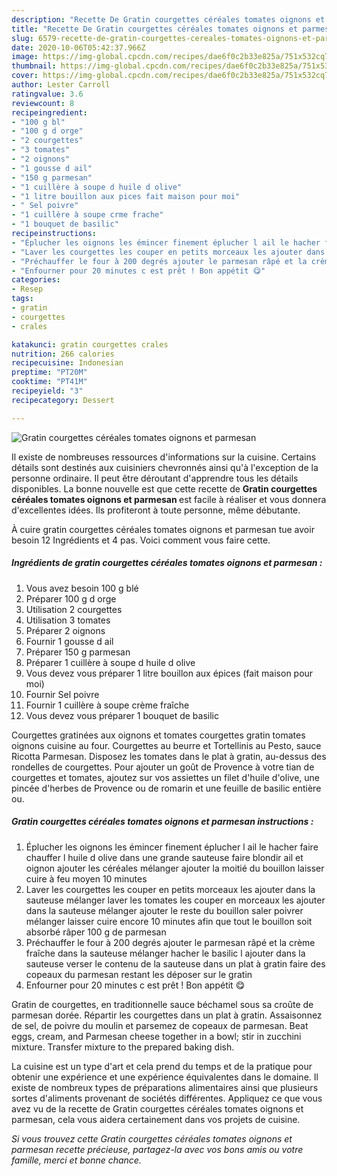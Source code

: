 ```yaml
---
description: "Recette De Gratin courgettes céréales tomates oignons et parmesan"
title: "Recette De Gratin courgettes céréales tomates oignons et parmesan"
slug: 6579-recette-de-gratin-courgettes-cereales-tomates-oignons-et-parmesan
date: 2020-10-06T05:42:37.966Z
image: https://img-global.cpcdn.com/recipes/dae6f0c2b33e825a/751x532cq70/gratin-courgettes-cereales-tomates-oignons-et-parmesan-photo-principale-de-la-recette.jpg
thumbnail: https://img-global.cpcdn.com/recipes/dae6f0c2b33e825a/751x532cq70/gratin-courgettes-cereales-tomates-oignons-et-parmesan-photo-principale-de-la-recette.jpg
cover: https://img-global.cpcdn.com/recipes/dae6f0c2b33e825a/751x532cq70/gratin-courgettes-cereales-tomates-oignons-et-parmesan-photo-principale-de-la-recette.jpg
author: Lester Carroll
ratingvalue: 3.6
reviewcount: 8
recipeingredient:
- "100 g bl"
- "100 g d orge"
- "2 courgettes"
- "3 tomates"
- "2 oignons"
- "1 gousse d ail"
- "150 g parmesan"
- "1 cuillère à soupe d huile d olive"
- "1 litre bouillon aux pices fait maison pour moi"
- " Sel poivre"
- "1 cuillère à soupe crme frache"
- "1 bouquet de basilic"
recipeinstructions:
- "Éplucher les oignons les émincer finement éplucher l ail le hacher faire chauffer l huile d olive dans une grande sauteuse faire blondir ail et oignon ajouter les céréales mélanger ajouter la moitié du bouillon laisser cuire à feu moyen 10 minutes"
- "Laver les courgettes les couper en petits morceaux les ajouter dans la sauteuse mélanger laver les tomates les couper en morceaux les ajouter dans la sauteuse mélanger ajouter le reste du bouillon saler poivrer mélanger laisser cuire encore 10 minutes afin que tout le bouillon soit absorbé râper 100 g de parmesan"
- "Préchauffer le four à 200 degrés ajouter le parmesan râpé et la crème fraîche dans la sauteuse mélanger hacher le basilic l ajouter dans la sauteuse verser le contenu de la sauteuse dans un plat à gratin faire des copeaux du parmesan restant les déposer sur le gratin"
- "Enfourner pour 20 minutes c est prêt ! Bon appétit 😋"
categories:
- Resep
tags:
- gratin
- courgettes
- crales

katakunci: gratin courgettes crales 
nutrition: 266 calories
recipecuisine: Indonesian
preptime: "PT20M"
cooktime: "PT41M"
recipeyield: "3"
recipecategory: Dessert

---
```



![Gratin courgettes céréales tomates oignons et parmesan](https://img-global.cpcdn.com/recipes/dae6f0c2b33e825a/751x532cq70/gratin-courgettes-cereales-tomates-oignons-et-parmesan-photo-principale-de-la-recette.jpg)

Il existe de nombreuses ressources d'informations sur la cuisine. Certains détails sont destinés aux cuisiniers chevronnés ainsi qu'à l'exception de la personne ordinaire. Il peut être déroutant d'apprendre tous les détails disponibles. La bonne nouvelle est que cette recette de <strong> Gratin courgettes céréales tomates oignons et parmesan </strong> est facile à réaliser et vous donnera d'excellentes idées. Ils profiteront à toute personne, même débutante.

<!--inarticleads1-->

À cuire gratin courgettes céréales tomates oignons et parmesan tue avoir besoin 12 Ingrédients et 4 pas. Voici comment vous faire cette.

##### Ingrédients de gratin courgettes céréales tomates oignons et parmesan :

1. Vous avez besoin 100 g blé
1. Préparer 100 g d orge
1. Utilisation 2 courgettes
1. Utilisation 3 tomates
1. Préparer 2 oignons
1. Fournir 1 gousse d ail
1. Préparer 150 g parmesan
1. Préparer 1 cuillère à soupe d huile d olive
1. Vous devez vous préparer 1 litre bouillon aux épices (fait maison pour moi)
1. Fournir  Sel poivre
1. Fournir 1 cuillère à soupe crème fraîche
1. Vous devez vous préparer 1 bouquet de basilic


Courgettes gratinées aux oignons et tomates courgettes gratin tomates oignons cuisine au four. Courgettes au beurre et Tortellinis au Pesto, sauce Ricotta Parmesan. Disposez les tomates dans le plat à gratin, au-dessus des rondelles de courgettes. Pour ajouter un goût de Provence à votre tian de courgettes et tomates, ajoutez sur vos assiettes un filet d&#39;huile d&#39;olive, une pincée d&#39;herbes de Provence ou de romarin et une feuille de basilic entière ou. 

<!--inarticleads2-->

##### Gratin courgettes céréales tomates oignons et parmesan instructions :

1. Éplucher les oignons les émincer finement éplucher l ail le hacher faire chauffer l huile d olive dans une grande sauteuse faire blondir ail et oignon ajouter les céréales mélanger ajouter la moitié du bouillon laisser cuire à feu moyen 10 minutes
1. Laver les courgettes les couper en petits morceaux les ajouter dans la sauteuse mélanger laver les tomates les couper en morceaux les ajouter dans la sauteuse mélanger ajouter le reste du bouillon saler poivrer mélanger laisser cuire encore 10 minutes afin que tout le bouillon soit absorbé râper 100 g de parmesan
1. Préchauffer le four à 200 degrés ajouter le parmesan râpé et la crème fraîche dans la sauteuse mélanger hacher le basilic l ajouter dans la sauteuse verser le contenu de la sauteuse dans un plat à gratin faire des copeaux du parmesan restant les déposer sur le gratin
1. Enfourner pour 20 minutes c est prêt ! Bon appétit 😋


Gratin de courgettes, en traditionnelle sauce béchamel sous sa croûte de parmesan dorée. Répartir les courgettes dans un plat à gratin. Assaisonnez de sel, de poivre du moulin et parsemez de copeaux de parmesan. Beat eggs, cream, and Parmesan cheese together in a bowl; stir in zucchini mixture. Transfer mixture to the prepared baking dish. 

<!--inarticleads1-->

<p>
La cuisine est un type d'art et cela prend du temps et de la pratique pour obtenir une expérience et une expérience équivalentes dans le domaine. Il existe de nombreux types de préparations alimentaires ainsi que plusieurs sortes d'aliments provenant de sociétés différentes. Appliquez ce que vous avez vu de la recette de Gratin courgettes céréales tomates oignons et parmesan, cela vous aidera certainement dans vos projets de cuisine.
</p>

<p>
<i>Si vous trouvez cette Gratin courgettes céréales tomates oignons et parmesan recette précieuse, partagez-la avec vos bons amis ou votre famille, merci et bonne chance.</i>
</p>
